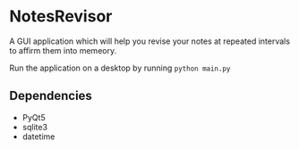 # NotesRevisor
A GUI application which will help you revise your notes at repeated intervals to affirm them into memeory.


Run the application on a desktop by running `python main.py`

## Dependencies
- PyQt5
- sqlite3
- datetime
